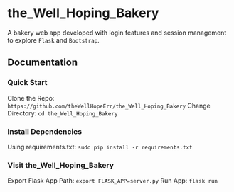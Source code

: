 # the_Well_Hoping_Bakery
A bakery web app developed with login features and session management to explore ```Flask``` and ```Bootstrap```.

## Documentation

### Quick Start
Clone the Repo: ```https://github.com/theWellHopeErr/the_Well_Hoping_Bakery```
Change Directory: ```cd the_Well_Hoping_Bakery```

### Install Dependencies
Using requirements.txt: ```sudo pip install -r requirements.txt```

### Visit the_Well_Hoping_Bakery
Export Flask App Path: ```export FLASK_APP=server.py```
Run App: ```flask run```
